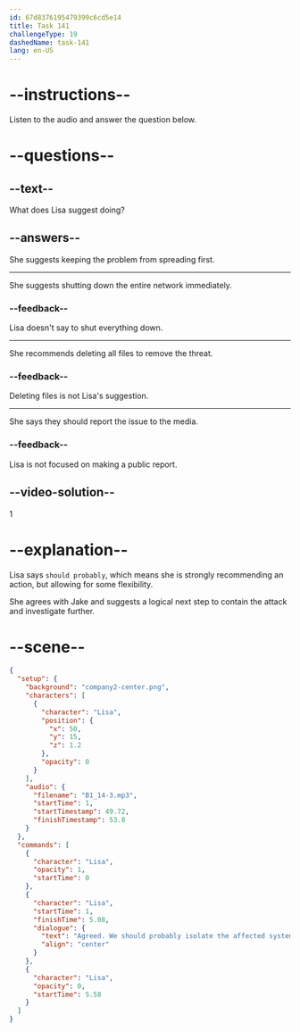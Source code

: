 ```yaml
---
id: 67d8376195479399c6cd5e14
title: Task 141
challengeType: 19
dashedName: task-141
lang: en-US
---
```


<!-- (audio) Lisa: Agreed. We should probably isolate the affected systems and run a full scan. -->

# --instructions--

Listen to the audio and answer the question below.

# --questions--

## --text--

What does Lisa suggest doing?

## --answers--

She suggests keeping the problem from spreading first.

---

She suggests shutting down the entire network immediately.

### --feedback--

Lisa doesn't say to shut everything down.

---

She recommends deleting all files to remove the threat.

### --feedback--

Deleting files is not Lisa's suggestion.

---

She says they should report the issue to the media.

### --feedback--

Lisa is not focused on making a public report.

## --video-solution--

1

# --explanation--

Lisa says `should probably`, which means she is strongly recommending an action, but allowing for some flexibility.  

She agrees with Jake and suggests a logical next step to contain the attack and investigate further. 

# --scene--

```json
{
  "setup": {
    "background": "company2-center.png",
    "characters": [
      {
        "character": "Lisa",
        "position": {
          "x": 50,
          "y": 15,
          "z": 1.2
        },
        "opacity": 0
      }
    ],
    "audio": {
      "filename": "B1_14-3.mp3",
      "startTime": 1,
      "startTimestamp": 49.72,
      "finishTimestamp": 53.8
    }
  },
  "commands": [
    {
      "character": "Lisa",
      "opacity": 1,
      "startTime": 0
    },
    {
      "character": "Lisa",
      "startTime": 1,
      "finishTime": 5.08,
      "dialogue": {
        "text": "Agreed. We should probably isolate the affected systems and run a full scan.",
        "align": "center"
      }
    },
    {
      "character": "Lisa",
      "opacity": 0,
      "startTime": 5.58
    }
  ]
}
```
